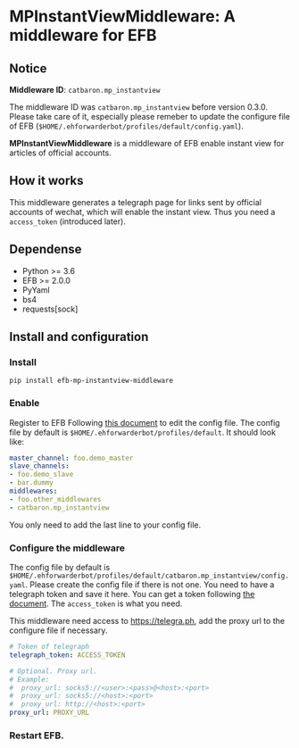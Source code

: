 # MPInstantViewMiddleware: A middleware for EFB

## Notice

**Middleware ID**: `catbaron.mp_instantview`

The middleware ID was `catbaron.mp_instantview` before version 0.3.0. Please take care of it, especially please remeber to update the configure file of EFB (`$HOME/.ehforwarderbot/profiles/default/config.yaml`).

**MPInstantViewMiddleware** is a middleware of EFB enable instant view for articles of official accounts.

## How it works
This middleware generates a telegraph page for links sent by official accounts of wechat, which will enable the instant view. Thus you need a `access_token` (introduced later).

## Dependense
* Python >= 3.6
* EFB >= 2.0.0
* PyYaml
* bs4
* requests[sock]

## Install and configuration

### Install
```
pip install efb-mp-instantview-middleware
```

### Enable

Register to EFB
Following [this document](https://ehforwarderbot.readthedocs.io/en/latest/getting-started.html) to edit the config file. The config file by default is `$HOME/.ehforwarderbot/profiles/default`. It should look like:

```yaml
master_channel: foo.demo_master
slave_channels:
- foo.demo_slave
- bar.dummy
middlewares:
- foo.other_middlewares
- catbaron.mp_instantview
```

You only need to add the last line to your config file.

### Configure the middleware

The config file by default is `$HOME/.ehforwarderbot/profiles/default/catbaron.mp_instantview/config.yaml`.
Please create the config file if there is not one. You need to have a telegraph token and save it here. You can get a token following [the document](https://telegra.ph/api#createAccount). The `access_token` is what you need.

This middleware need access to https://telegra.ph, add the proxy url to the configure file if necessary.

```yaml
# Token of telegraph
telegraph_token: ACCESS_TOKEN

# Optional. Proxy url.
# Example:
#  proxy_url: socks5://<user>:<pass>@<host>:<port>
#  proxy_url: socks5://<host>:<port>
#  proxy_url: http://<host>:<port>
proxy_url: PROXY_URL
```

### Restart EFB.

